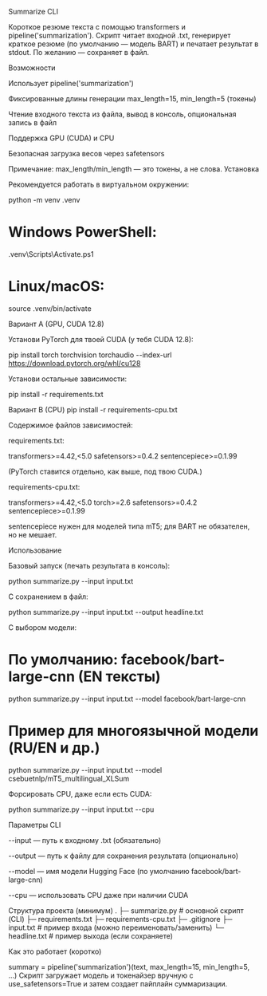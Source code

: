 Summarize CLI

Короткое резюме текста с помощью transformers и pipeline('summarization').
Скрипт читает входной .txt, генерирует краткое резюме (по умолчанию — модель BART) и печатает результат в stdout. По желанию — сохраняет в файл.

Возможности

Использует pipeline('summarization')

Фиксированные длины генерации max_length=15, min_length=5 (токены)

Чтение входного текста из файла, вывод в консоль, опциональная запись в файл

Поддержка GPU (CUDA) и CPU

Безопасная загрузка весов через safetensors

Примечание: max_length/min_length — это токены, а не слова.
Установка

Рекомендуется работать в виртуальном окружении:

python -m venv .venv
# Windows PowerShell:
.venv\Scripts\Activate.ps1
# Linux/macOS:
source .venv/bin/activate

Вариант A (GPU, CUDA 12.8)

Установи PyTorch для твоей CUDA (у тебя CUDA 12.8):

pip install torch torchvision torchaudio --index-url https://download.pytorch.org/whl/cu128


Установи остальные зависимости:

pip install -r requirements.txt

Вариант B (CPU)
pip install -r requirements-cpu.txt


Содержимое файлов зависимостей:

requirements.txt:

transformers>=4.42,<5.0
safetensors>=0.4.2
sentencepiece>=0.1.99


(PyTorch ставится отдельно, как выше, под твою CUDA.)

requirements-cpu.txt:

transformers>=4.42,<5.0
torch>=2.6
safetensors>=0.4.2
sentencepiece>=0.1.99


sentencepiece нужен для моделей типа mT5; для BART не обязателен, но не мешает.

Использование

Базовый запуск (печать результата в консоль):

python summarize.py --input input.txt


С сохранением в файл:

python summarize.py --input input.txt --output headline.txt


С выбором модели:

# По умолчанию: facebook/bart-large-cnn (EN тексты)
python summarize.py --input input.txt --model facebook/bart-large-cnn

# Пример для многоязычной модели (RU/EN и др.)
python summarize.py --input input.txt --model csebuetnlp/mT5_multilingual_XLSum


Форсировать CPU, даже если есть CUDA:

python summarize.py --input input.txt --cpu

Параметры CLI

--input — путь к входному .txt (обязательно)

--output — путь к файлу для сохранения результата (опционально)

--model — имя модели Hugging Face (по умолчанию facebook/bart-large-cnn)

--cpu — использовать CPU даже при наличии CUDA

Структура проекта (минимум)
.
├─ summarize.py          # основной скрипт (CLI)
├─ requirements.txt
├─ requirements-cpu.txt
├─ .gitignore
├─ input.txt             # пример входа (можно переименовать/заменить)
└─ headline.txt          # пример выхода (если сохраняете)

Как это работает (коротко)

summary = pipeline('summarization')(text, max_length=15, min_length=5, ...)
Скрипт загружает модель и токенайзер вручную с use_safetensors=True и затем создает пайплайн суммаризации.
